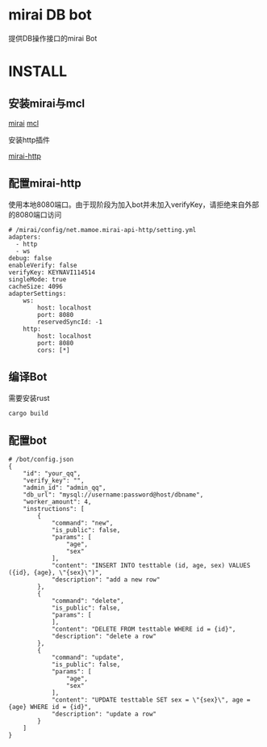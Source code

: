 # mirai DB bot

提供DB操作接口的mirai Bot

# INSTALL

## 安装mirai与mcl

[mirai](https://github.com/mamoe/mirai)
[mcl](https://github.com/iTXTech/mirai-console-loader)

安装http插件

[mirai-http](https://github.com/project-mirai/mirai-api-http)

## 配置mirai-http

使用本地8080端口。由于现阶段为加入bot并未加入verifyKey，请拒绝来自外部的8080端口访问

```
# /mirai/config/net.mamoe.mirai-api-http/setting.yml
adapters: 
  - http
  - ws
debug: false
enableVerify: false
verifyKey: KEYNAVI114514
singleMode: true
cacheSize: 4096
adapterSettings: 
    ws:
        host: localhost
        port: 8080
        reservedSyncId: -1
    http:
        host: localhost
        port: 8080
        cors: [*]
```

## 编译Bot

需要安装rust

```bash
cargo build
```

## 配置bot

```
# /bot/config.json
{
    "id": "your_qq",
    "verify_key": "",
    "admin_id": "admin_qq",
    "db_url": "mysql://username:password@host/dbname",
    "worker_amount": 4,
    "instructions": [
        {
            "command": "new",
            "is_public": false,
            "params": [
                "age",
                "sex"
            ],
            "content": "INSERT INTO testtable (id, age, sex) VALUES ({id}, {age}, \"{sex}\")",
            "description": "add a new row"
        },
        {
            "command": "delete",
            "is_public": false,
            "params": [
            ],
            "content": "DELETE FROM testtable WHERE id = {id}",
            "description": "delete a row"
        },
        {
            "command": "update",
            "is_public": false,
            "params": [
                "age",
                "sex"
            ],
            "content": "UPDATE testtable SET sex = \"{sex}\", age = {age} WHERE id = {id}",
            "description": "update a row"
        }
    ]
}
```
